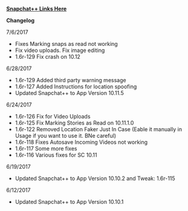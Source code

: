 
[**Snapchat++ Links Here**](https://mega.nz/#F!AL4FED5a!f9cqi5kugE86-YICx3hnaw)

**Changelog**
 
7/6/2017

 - Fixes Marking snaps as read not working
 - Fix video uploads. Fix image editing
 -  1.6r-129 Fix crash on 10.12
 
6/28/2017

 - 1.6r-129 Added third party warning message
 - 1.6r-127 Added Instructions for location spoofing
 - Updated Snapchat++ to App Version 10.11.5

6/24/2017

 - 1.6r-126 Fix for Video Uploads
 - 1.6r-125 Fix Marking Stories as Read on 10.11.1.0
 - 1.6r-122 Removed Location Faker Just In Case (Eable it manually in Usage if you want to use it. BNe careful)
 - 1.6r-118 Fixes Autosave Incoming Videos not working
 - 1.6r-117 Some more fixes
 - 1.6r-116 Various fixes for SC 10.11

6/19/2017
 
  - Updated Snapchat++ to App Version 10.10.2 and Tweak: 1.6r-115
 
 6/12/2017
 
  - Updated Snapchat++ to App Version 10.10.1
